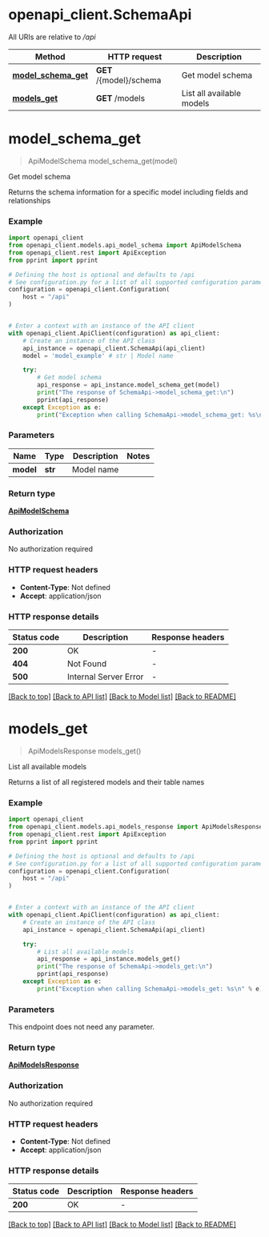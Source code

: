 # openapi_client.SchemaApi

All URIs are relative to */api*

Method | HTTP request | Description
------------- | ------------- | -------------
[**model_schema_get**](SchemaApi.md#model_schema_get) | **GET** /{model}/schema | Get model schema
[**models_get**](SchemaApi.md#models_get) | **GET** /models | List all available models


# **model_schema_get**
> ApiModelSchema model_schema_get(model)

Get model schema

Returns the schema information for a specific model including fields and relationships

### Example


```python
import openapi_client
from openapi_client.models.api_model_schema import ApiModelSchema
from openapi_client.rest import ApiException
from pprint import pprint

# Defining the host is optional and defaults to /api
# See configuration.py for a list of all supported configuration parameters.
configuration = openapi_client.Configuration(
    host = "/api"
)


# Enter a context with an instance of the API client
with openapi_client.ApiClient(configuration) as api_client:
    # Create an instance of the API class
    api_instance = openapi_client.SchemaApi(api_client)
    model = 'model_example' # str | Model name

    try:
        # Get model schema
        api_response = api_instance.model_schema_get(model)
        print("The response of SchemaApi->model_schema_get:\n")
        pprint(api_response)
    except Exception as e:
        print("Exception when calling SchemaApi->model_schema_get: %s\n" % e)
```



### Parameters


Name | Type | Description  | Notes
------------- | ------------- | ------------- | -------------
 **model** | **str**| Model name | 

### Return type

[**ApiModelSchema**](ApiModelSchema.md)

### Authorization

No authorization required

### HTTP request headers

 - **Content-Type**: Not defined
 - **Accept**: application/json

### HTTP response details

| Status code | Description | Response headers |
|-------------|-------------|------------------|
**200** | OK |  -  |
**404** | Not Found |  -  |
**500** | Internal Server Error |  -  |

[[Back to top]](#) [[Back to API list]](../README.md#documentation-for-api-endpoints) [[Back to Model list]](../README.md#documentation-for-models) [[Back to README]](../README.md)

# **models_get**
> ApiModelsResponse models_get()

List all available models

Returns a list of all registered models and their table names

### Example


```python
import openapi_client
from openapi_client.models.api_models_response import ApiModelsResponse
from openapi_client.rest import ApiException
from pprint import pprint

# Defining the host is optional and defaults to /api
# See configuration.py for a list of all supported configuration parameters.
configuration = openapi_client.Configuration(
    host = "/api"
)


# Enter a context with an instance of the API client
with openapi_client.ApiClient(configuration) as api_client:
    # Create an instance of the API class
    api_instance = openapi_client.SchemaApi(api_client)

    try:
        # List all available models
        api_response = api_instance.models_get()
        print("The response of SchemaApi->models_get:\n")
        pprint(api_response)
    except Exception as e:
        print("Exception when calling SchemaApi->models_get: %s\n" % e)
```



### Parameters

This endpoint does not need any parameter.

### Return type

[**ApiModelsResponse**](ApiModelsResponse.md)

### Authorization

No authorization required

### HTTP request headers

 - **Content-Type**: Not defined
 - **Accept**: application/json

### HTTP response details

| Status code | Description | Response headers |
|-------------|-------------|------------------|
**200** | OK |  -  |

[[Back to top]](#) [[Back to API list]](../README.md#documentation-for-api-endpoints) [[Back to Model list]](../README.md#documentation-for-models) [[Back to README]](../README.md)

